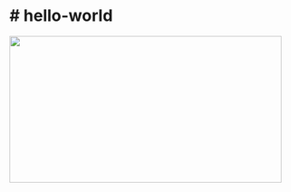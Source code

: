 <h1># hello-world</h1>
<img src="https://giphy.com/embed/Cr7yTbjNuY27C" width="480" height="259" frameBorder="0" class="giphy-embed" allowFullScreen></iframe><p><a href="https://giphy.com/gifs/lord-of-the-rings-golem-Cr7yTbjNuY27C">

